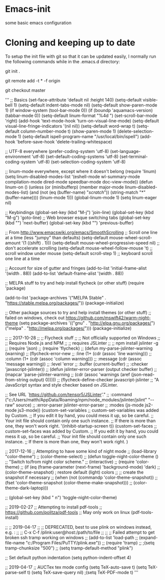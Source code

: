 # Emacs-init
some basic emacs configuration

# Cloning and keeping up to date

To setup the init file with git so that it can be updated easily, I normally run the following commands while in the .emacs.d directory:

git init .

git remote add -t \* -f origin <repository-url>

git checkout master

'''
;; Basics
(set-face-attribute 'default nil :height 140)
(setq-default visible-bell 1)
(setq-default indent-tabs-mode nil)
(setq-default show-paren-mode 1)
(if window-system (tool-bar-mode 0))
(if (boundp 'aquamacs-version) (tabbar-mode 0))
(setq-default linum-format "%4d ")
(set-scroll-bar-mode 'right)
(add-hook 'text-mode-hook 'turn-on-visual-line-mode)
(setq-default visual-line-fringe-indicators '(nil nil))
(setq-default word-wrap t)
(setq-default column-number-mode t)
(show-paren-mode 1)
(delete-selection-mode 1)
(setq-default ispell-program-name "/usr/local/bin/ispell")
(add-hook 'before-save-hook 'delete-trailing-whitespace)

;; UTF-8 everywhere
(prefer-coding-system 'utf-8)
(set-language-environment 'utf-8)
(set-default-coding-systems 'utf-8)
(set-terminal-coding-system 'utf-8)
(set-selection-coding-system 'utf-8)

;; linum-mode everywhere, except where it doesn't belong
(require 'linum)
(setq linum-disabled-modes-list '(eshell-mode
                                  wl-summary-mode
                                  compilation-mode
                                  dired-mode
                                  speedbar-mode
                                  doc-view-mode))
(defun linum-on ()
  (unless (or (minibufferp)
              (member major-mode linum-disabled-modes-list)
            (and (not (eq (buffer-name) "*scratch*"))
                 (string-match "*" (buffer-name))))
    (linum-mode 1)))
(global-linum-mode 1)
(setq linum-eager nil)

;; Keybindings
(global-set-key (kbd "M-j") 'join-line)
(global-set-key (kbd "M-g") 'goto-line)
;; Web browser esque switching tabs
(global-set-key (kbd "<C-tab>") 'next-buffer)
(global-set-key (kbd "<backtab>") 'previous-buffer)

;; From http://www.emacswiki.org/emacs/SmoothScrolling
;; Scroll one line at a time (less "jumpy" than defaults)
(setq-default mouse-wheel-scroll-amount '(1 ((shift) . 1)))
(setq-default mouse-wheel-progressive-speed nil) ;; don't accelerate scrolling
(setq-default mouse-wheel-follow-mouse 't) ;; scroll window under mouse
(setq-default scroll-step 1) ;; keyboard scroll one line at a time

;; Account for size of gutter and fringes
(add-to-list 'initial-frame-alist '(width . 88))
(add-to-list 'default-frame-alist '(width . 88))

;; MELPA stuff to try and help install flycheck (or other stuff)
(require 'package)

(add-to-list 'package-archives
             '("MELPA Stable" . "https://stable.melpa.org/packages/"))
(package-initialize)

;; Other package sources to try and help install themes (or other stuff)
;; failed on windows, check out https://github.com/mswift42/warm-night-theme
(setq package-archives '(("gnu" . "http://elpa.gnu.org/packages/")
                         ("melpa" . "http://melpa.org/packages/")))
(package-initialize)


;; ;; 2017-10-28
;; ;; Flycheck stuff
;; ;; Not officially supported on Windows
;; ;; Requires Node.js and NPM
;; ;; requires JSLinter
;; ;; npm install jslinter -g
;; (require 'json)
;; (require 'flycheck)
;; (defun my-parse-jslinter-warning (warning)
;;   (flycheck-error-new
;;    :line (1+ (cdr (assoc 'line warning)))
;;    :column (1+ (cdr (assoc 'column warning)))
;;    :message (cdr (assoc 'message warning))
;;    :level 'error
;;    :buffer (current-buffer)
;;    :checker 'javascript-jslinter))
;; (defun jslinter-error-parser (output checker buffer)
;;   (mapcar 'parse-jslinter-warning
;;           (cdr (assoc 'warnings (aref (json-read-from-string output) 0)))))
;; (flycheck-define-checker javascript-jslinter
;;   "A JavaScript syntax and style checker based on JSLinter.

;; See URL `https://github.com/tensor5/JSLinter'."
;;   :command ("c:/Users/matth/AppData/Roaming/npm/node_modules/jslinter/jslint" "--raw" source)
;;   :error-parser jslinter-error-parser
;;   :modes (js-mode js2-mode js3-mode))
(custom-set-variables
 ;; custom-set-variables was added by Custom.
 ;; If you edit it by hand, you could mess it up, so be careful.
 ;; Your init file should contain only one such instance.
 ;; If there is more than one, they won't work right.
 '(inhibit-startup-screen t))
(custom-set-faces
 ;; custom-set-faces was added by Custom.
 ;; If you edit it by hand, you could mess it up, so be careful.
 ;; Your init file should contain only one such instance.
 ;; If there is more than one, they won't work right.
 )

;; 2017-12-16
;; Attempting to have some kind of night mode
;; (load-library "color-theme")
;; (color-theme-select)
;; (defun toggle-night-color-theme ()
;;   "Switch to/from night color scheme."
;;   (interactive)
;;   (require 'color-theme)
;;   (if (eq (frame-parameter (next-frame) 'background-mode) 'dark)
;;       (color-theme-snapshot) ; restore default (light) colors
;;     ;; create the snapshot if necessary
;;     (when (not (commandp 'color-theme-snapshot))
;;       (fset 'color-theme-snapshot (color-theme-make-snapshot)))
;;     (color-theme-dark-laptop)))

;; (global-set-key (kbd "<f9> n") 'toggle-night-color-theme)

;; 2019-02-27
;; Attempting to install pdf-tools
;; https://github.com/politza/pdf-tools
;; May only work on linux
(pdf-tools-install)


;; ;; 2019-04-17
;; ;; DEPRECATED, best to use plink on windows instead, e.g. :
;; ;; C-x C-f /plink:user@host:/path/to/file
;;
;; ;; Failed attempt to get broken ssh tramp working on windows
;; (add-to-list 'load-path
;;  (expand-file-name "c:/Program Files/PuTTY/plink.exe"))
;; (require 'tramp)
;; ;(setq tramp-chunksize "500")
;; (setq tramp-default-method "plink")

;; Set default python indentation
(setq python-indent-offset 4)

;; 2019-04-17
;; AUCTex tex mode config
(setq TeX-auto-save t)
(setq TeX-parse-self t)
(setq TeX-save-query nil)
;(setq TeX-PDF-mode t)
'''
